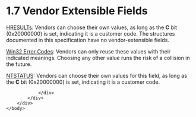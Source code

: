<html dir="LTR" xmlns:mshelp="http://msdn.microsoft.com/mshelp" xmlns:ddue="http://ddue.schemas.microsoft.com/authoring/2003/5" xmlns:xlink="http://www.w3.org/1999/xlink" xmlns:tool="http://www.microsoft.com/tooltip">
    <head>
        <meta http-equiv="Content-Type" content="text/html; CHARSET=utf-8"></meta>
        <meta name="save" content="history"></meta>
        <title>1.7 Vendor Extensible Fields</title>
        <xml>
            <mshelp:toctitle title="1.7 Vendor Extensible Fields"></mshelp:toctitle>
            <mshelp:rltitle title="[MS-ERREF]: Vendor Extensible Fields"></mshelp:rltitle>
            <mshelp:keyword index="A" term="f9720d9d-59f7-46bf-8273-14039e8c75ff"></mshelp:keyword>
            <mshelp:attr name="DCSext.ContentType" value="open specification"></mshelp:attr>
            <mshelp:attr name="AssetID" value="f9720d9d-59f7-46bf-8273-14039e8c75ff"></mshelp:attr>
            <mshelp:attr name="TopicType" value="kbRef"></mshelp:attr>
            <mshelp:attr name="DCSext.Title" value="[MS-ERREF]: Vendor Extensible Fields" />
        </xml>
    </head>
    <body>
        <div id="header">
            <h1 class="heading">1.7 Vendor Extensible Fields</h1>
        </div>
        <div id="mainSection">
            <div id="mainBody">
                <div id="allHistory" class="saveHistory"></div>
                <div id="sectionSection0" class="section" name="collapseableSection">
                    

<p><a href="0642cb2f-2075-4469-918c-4441e69c548a.md">HRESULTs</a>:
Vendors can choose their own values, as long as the <b>C</b> bit (0x20000000)
is set, indicating it is a customer code. The structures documented in this
specification have no vendor-extensible fields.</p>

<p><a href="18d8fbe8-a967-4f1c-ae50-99ca8e491d2d.md">Win32
Error Codes</a>: Vendors can only reuse these values with their indicated
meanings.  Choosing any other value runs the risk of a collision in the
future.</p>

<p><a href="87fba13e-bf06-450e-83b1-9241dc81e781.md">NTSTATUS</a>:
Vendors can choose their own values for this field, as long as the <b>C</b> bit
(0x20000000) is set, indicating it is a customer code.</p>


                </div>
            </div>
        </div>
    </body>
</html>